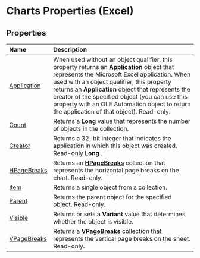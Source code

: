 
# Charts Properties (Excel)

## Properties



|**Name**|**Description**|
|:-----|:-----|
|[Application](4441353e-9bf2-34af-4480-39994e8f5041.md)|When used without an object qualifier, this property returns an  **[Application](19b73597-5cf9-4f56-8227-b5211f657f6f.md)** object that represents the Microsoft Excel application. When used with an object qualifier, this property returns an **Application** object that represents the creator of the specified object (you can use this property with an OLE Automation object to return the application of that object). Read-only.|
|[Count](e759c195-52b0-03d8-06c5-aff76a773d49.md)|Returns a  **Long** value that represents the number of objects in the collection.|
|[Creator](520db104-5cf3-c130-4590-e92b6b5e0d3e.md)|Returns a 32-bit integer that indicates the application in which this object was created. Read-only  **Long** .|
|[HPageBreaks](10d612e1-9818-892c-3f8b-d4d33c89aaab.md)|Returns an  **[HPageBreaks](087106a7-ded7-d672-095d-98e7012fa440.md)** collection that represents the horizontal page breaks on the chart. Read-only.|
|[Item](792e3562-7d70-4356-7072-fa09cb40ec47.md)|Returns a single object from a collection.|
|[Parent](4b56eb5c-5057-ca80-e32f-ea82f37c3b2d.md)|Returns the parent object for the specified object. Read-only.|
|[Visible](1665822c-8530-f25a-4465-dc4244da2420.md)|Returns or sets a  **Variant** value that determines whether the object is visible.|
|[VPageBreaks](d67573e4-34c2-2615-b236-7d7902944fcf.md)|Returns a  **[VPageBreaks](d67573e4-34c2-2615-b236-7d7902944fcf.md)** collection that represents the vertical page breaks on the sheet. Read-only.|
